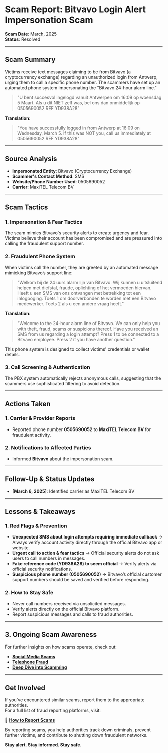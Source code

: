 # Scam Report: Bitvavo Login Alert Impersonation Scam

**Scam Date**: March, 2025  
**Status**: Resolved  

---

## Scam Summary  
Victims receive text messages claiming to be from Bitvavo (a cryptocurrency exchange) regarding an unauthorized login from Antwerp, urging them to call a specific phone number. The scammers have set up an automated phone system impersonating the "Bitvavo 24-hour alarm line."

> "U bent succesvol ingelogd vanuit Antwerpen om 16:09 op woensdag 5 Maart. Als u dit NIET zelf was, bel ons dan onmiddelijk op 0505690052 REF YD938A28"

**Translation**:  
> "You have successfully logged in from Antwerp at 16:09 on Wednesday, March 5. If this was NOT you, call us immediately at 0505690052 REF YD938A28"

---

## Source Analysis  
- **Impersonated Entity**: Bitvavo (Cryptocurrency Exchange)  
- **Scammer's Contact Method**: SMS  
- **Website/Phone Number Used**: 0505690052  
- **Carrier**: MaxiTEL Telecom BV  

---

## Scam Tactics  

### 1. Impersonation & Fear Tactics  
The scam mimics Bitvavo's security alerts to create urgency and fear. Victims believe their account has been compromised and are pressured into calling the fraudulent support number.

### 2. Fraudulent Phone System  
When victims call the number, they are greeted by an automated message mimicking Bitvavo’s support line:

> "Welkom bij de 24 uurs alarm lijn van Bitvavo. Wij kunnen u uitsluitend helpen met diefstal, fraude, oplichting of het vermoeden hiervan. Heeft u een SMS van ons ontvangen met betrekking tot een inlogpoging. Toets 1 om doorverbonden te worden met een Bitvavo medewerker. Toets 2 als u een andere vraag heeft."

**Translation**:  
> "Welcome to the 24-hour alarm line of Bitvavo. We can only help you with theft, fraud, scams or suspicions thereof. Have you received an SMS from us regarding a login attempt? Press 1 to be connected to a Bitvavo employee. Press 2 if you have another question."

This phone system is designed to collect victims' credentials or wallet details.

### 3. Call Screening & Authentication  
The PBX system automatically rejects anonymous calls, suggesting that the scammers use sophisticated filtering to avoid detection.

---

## Actions Taken  

### 1. Carrier & Provider Reports  
- Reported phone number **0505690052** to **MaxiTEL Telecom BV** for fraudulent activity.  

### 2. Notifications to Affected Parties  
- Informed **Bitvavo** about the impersonation scam.

---

## Follow-Up & Status Updates  
- **[March 6, 2025]**: Identified carrier as MaxiTEL Telecom BV  

---

## Lessons & Takeaways  

### 1. Red Flags & Prevention  
- **Unexpected SMS about login attempts requiring immediate callback** → Always verify account activity directly through the official Bitvavo app or website.  
- **Urgent call to action & fear tactics** → Official security alerts do not ask users to call numbers in messages.  
- **Fake reference code (YD938A28) to seem official** → Verify alerts via official security notifications.  
- **Suspicious phone number (0505690052)** → Bitvavo’s official customer support numbers should be saved and verified before responding.  

### 2. How to Stay Safe  
- Never call numbers received via unsolicited messages.  
- Verify alerts directly on the official Bitvavo platform.  
- Report suspicious messages and calls to fraud authorities.  

---

## 3. Ongoing Scam Awareness  
For further insights on how scams operate, check out:  
- [**Social Media Scams**](../General/SocialMediaScam.md)  
- [**Telephone Fraud**](../General/Telefonische_fraude.md)  
- [**Deep Dive into Scamming**](../General/Dive_into_scamming.md)  

---

## Get Involved  
If you've encountered similar scams, report them to the appropriate authorities.  
For a full list of fraud reporting platforms, visit:  

🔹 [**How to Report Scams**](../General/GetInvolved.md)  

By reporting scams, you help authorities track down criminals, prevent further victims, and contribute to shutting down fraudulent networks.

**Stay alert. Stay informed. Stay safe.**
